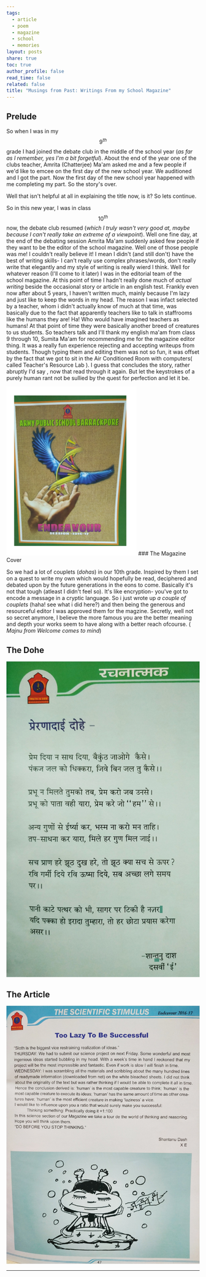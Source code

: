 ```yaml
---
tags:
  - article
  - poem
  - magazine
  - school
  - memories
layout: posts
share: true
toc: true
author_profile: false
read_time: false
related: false
title: "Musings from Past: Writings From my School Magazine"
---
```

## Prelude

So when I was in my $$9^{th}$$ grade I had joined the debate club in the middle of the school year (*as far as I remember, yes I'm a bit forgetful*). About the end of the year one of the clubs teacher, Amrita (Chatterjee) Ma'am asked me and a few people if we'd like to emcee on the first day of the new school year. We auditioned and I got the part. Now the first day of the new school year happened with me completing my part. So the story's over.

Well that isn't helpful at all in explaining the title now, is it? So lets continue.

So in this new year, I was in class $$10^{th}$$ now, the debate club resumed (*which I truly wasn't very good at, maybe because I can't really take an extreme of a viewpoint*). Well one fine day, at the end of the debating session Amrita Ma'am suddenly asked few people if they want to be the editor of the school magazine. Well one of those people was me! I couldn't really believe it! I mean I didn't (and still don't) have the best of writing skills- I can't really use complex phrases/words, don't really write that elegantly and my style of writing is really wierd I think.
Well for whatever reason (I'll come to it later) I was in the editorial team of the school magazine. At this point of time I hadn't really done much of *actual writing* beside the occasional story or article in an english test. Frankly even now after about 5 years, I haven't written much, mainly because I'm lazy and just like to keep the words in my head.
The reason I was infact selected by a teacher, whom i didn't actually know of much at that time, was basically due to the fact that apparently teachers like to talk in staffrooms like the humans they are! Ha! Who would have imagined teachers as humans! At that point of time they were basically another breed of creatures to us students.
So teachers talk and I'll thank my english ma'am from class 9 through 10, Sumita Ma'am for recommending me for the magazine editor thing. It was a really fun experience rejecting and accepting writeups from students. Though typing them and editing them was not so fun, it was offset by the fact that we got to sit in the Air Conditioned Room with computers( called Teacher's Resource Lab ).
I guess that concludes the story, rather abruptly I'd say , now that read through it again. But let the keystrokes of a purely human rant not be sullied by the quest for perfection and let it be.


<img src="/_posts/school-magazine/cover.jpg" alt="Magazine Cover" width="340" height="440">
### The Magazine Cover

So we had a lot of couplets (*dohas*) in our 10th grade. Inspired by them I set on a quest to write my own which would hopefully be read, deciphered and debated upon by the future generations in the eons to come.
Basically it's not that tough (atleast I didn't feel so). It's like encryption- you've got to encode a message in a cryptic language. So i just wrote up *a couple of couplets* (haha! see what i did here?) and then being the generous and resourceful editor I was approved them for the magzine.
Secretly, well not so secret anymore, I believe the more famous you are the better meaning and depth your works seem to have along with a better reach ofcourse.
( *Majnu from Welcome comes to mind*)

## The Dohe

![Dohe](/_posts/school-magazine/dohe.jpg)

## The Article

![Article](/_posts/school-magazine/sci.jpg)

---
